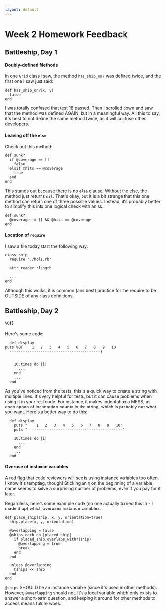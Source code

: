 ```yaml
---
layout: default
---
```


# Week 2 Homework Feedback

## Battleship, Day 1

#### Doubly-defined Methods

In one `Grid` class I saw, the method `has_ship_on?` was defined twice, and the first one I saw just said:

    def has_ship_on?(x, y)
      false
    end

I was totally confused that test 18 passed.  Then I scrolled down and saw that the method was defined AGAIN, but in a meaningful way.  All this to say, it's best to not define the same method twice, as it will confuse other developers.

#### Leaving off the `else`

Check out this method:

    def sunk?
      if @coverage == []
        false
      elsif @hits == @coverage
        true
      end
    end

This stands out because there is no `else` clause.  Without the else, the method just returns `nil`.  That's okay, but it is a bit strange that this one method can return one of three possible values.  Instead, it's probably better to simplify this into one logical check with an `&&`.

    def sunk?
      @coverage != [] && @hits == @coverage
    end


#### Location of `require`

I saw a file today start the following way:

    class Ship
      require './hole.rb'

      attr_reader :length

      ...
    end

Although this works, it is common (and best) practice for the require to be OUTSIDE of any class definitions.


## Battleship, Day 2

#### `%Q{}`

Here's some code:

      def display
    puts %Q{    1   2   3   4   5   6   7   8   9   10
      -----------------------------------------}


        10.times do |i|
          ...
        end
        ...
      end

As you've noticed from the tests, this is a quick way to create a string with multiple lines.  It's very helpful for tests, but it can cause problems when using it in your real code.  For instance, it makes indentation a MESS, as each space of indentation counts in the string, which is probably not what you want.  Here's a better way to do this:

      def display
        puts "    1   2   3   4   5   6   7   8   9   10"
        puts "  -----------------------------------------"

        10.times do |i|
          ...
        end
        ...
      end

#### Overuse of instance variables

A red flag that code reviewers will see is using instance variables too often.  I know it's tempting, though!  Sticking an `@` on the beginning of a variable name seems to solve a surprising number of problems, even if you pay for it later.

Regardless, here's some example code (no one actually turned this in - I made it up) which overuses instance variables:

    def place_ship(ship, x, y, orientation=true)
      ship.place(x, y, orientation)

      @overlapping = false
      @ships.each do |placed_ship|
        if placed_ship.overlaps_with?(ship)
          @overlapping = true
          break
        end
      end

      unless @overlapping
        @ships << ship
      end
    end

`@ships` SHOULD be an instance variable (since it's used in other methods).  However, `@overlapping` should not.  It's a local variable which only exists to answer a short-term question, and keeping it around for other methods to access means future woes.
